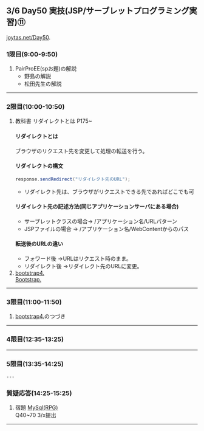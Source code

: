 ## 3/6 Day50 実技(JSP/サーブレットプログラミング実習)⑪
[joytas.net/Day50]().
### 1限目(9:00-9:50)
1. PairProEE(spお題)の解説
	- 野島の解説
	- 松田先生の解説
---
### 2限目(10:00-10:50)
1. 教科書 リダイレクトとは P175~
	#### リダイレクトとは
	ブラウザのリクエスト先を変更して処理の転送を行う。
	#### リダイレクトの構文
	~~~java
	response.sendRedirect("リダイレクト先のURL");
	~~~
	- リダイレクト先は、ブラウザがリクエストできる先であればどこでも可
	#### リダイレクト先の記述方法(同じアプリケーションサーバにある場合)
	- サーブレットクラスの場合→ /アプリケーション名/URLパターン
	- JSPファイルの場合 → /アプリケーション名/WebContentからのパス
	#### 転送後のURLの違い
	- フォワード後 →URLはリクエスト時のまま。
	- リダイレクト後 →リダイレクト先のURLに変更。
1. [bootstrap4.](https://joytas.net/programming/website/bootstrap4)  
[Bootstrap.](https://getbootstrap.com/)
---
### 3限目(11:00-11:50)
1. [bootstrap4.](https://joytas.net/programming/website/bootstrap4)のつづき
---
### 4限目(12:35-13:25)
---
### 5限目(13:35-14:25)
	---
### 質疑応答(14:25-15:25)
1. 宿題
[MySql(RPG)](https://joytas.net/programming/mysql/mysql_rpg)  
Q40~70 3/x提出
----
